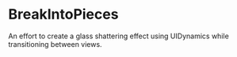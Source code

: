 # BreakIntoPieces
An effort to create a glass shattering effect using UIDynamics while transitioning between views.